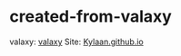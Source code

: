 # created-from-valaxy
valaxy: [valaxy](https://github.com/YunYouJun/valaxy)
Site: [Kylaan.github.io](https://Kylaan.github.io)

